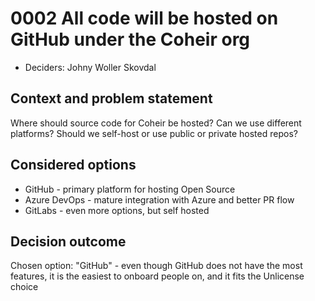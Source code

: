 # 0002 All code will be hosted on GitHub under the Coheir org

* Deciders: Johny Woller Skovdal

## Context and problem statement

Where should source code for Coheir be hosted? Can we use different platforms? Should we self-host or use public or private hosted repos?

## Considered options

* GitHub - primary platform for hosting Open Source
* Azure DevOps - mature integration with Azure and better PR flow
* GitLabs - even more options, but self hosted

## Decision outcome

Chosen option: "GitHub" - even though GitHub does not have the most features, it is the easiest to onboard people on, and it fits the Unlicense choice

